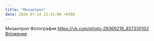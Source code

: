 ```yaml
---
title: "Мизантроп"
date: 2020-07-14 23:51:00 +0300
---
```


Мизантроп
Фотография
<a class="vk-attach" href="https://vk.com/photo-29369218_457330102">https://vk.com/photo-29369218_457330102</a>
<a class="vk-attach" href="https://vk.com/photo-29369218_457330102">Вложение</a>
